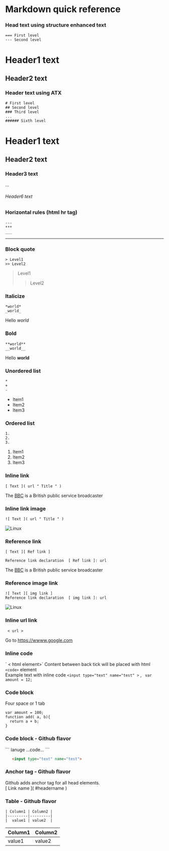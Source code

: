 # Markdown quick reference

### Head text using structure enhanced text  
```
=== First level  
--- Second level  
```
Header1 text
===
Header2 text
----

### Header text using ATX  
```
# First level  
## Second level  
### Third level  
...  
###### Sixth level  
```
# Header1 text
## Header2 text  
### Header3 text
...
###### Header6 text

### Horizontal rules (html hr tag)
```
---  
***  
___
```

____

### Block quote
```
> Level1  
>> Level2
```

> Level1
>> Level2



### Italicize
```
*world*  
_world_  
```

Hello *world*

### Bold
```
**world**  
__world__  
```
Hello __world__



### Unordered list
```
*  
+  
-  
```

+ Item1
+ Item2
+ Item3

### Ordered list
```
1.
2.
3.
```
1. Item1
2. Item2
3. Item3

### Inline link
```
[ Text ]( url " Title " )
```

The [BBC](https://www.bbc.co.uk/ "BBC title") is a British public service broadcaster

### Inline link image  

```
![ Text ]( url " Title " )  
```
![Linux](https://upload.wikimedia.org/wikipedia/commons/thumb/3/35/Tux.svg/280px-Tux.svg.png "Linux")

### Reference link  
```
[ Text ][ Ref link ]  

Reference link declaration  [ Ref link ]: url
```

The [BBC][bbclink] is a British public service broadcaster  

[bbclink]:https://www.bbc.co.uk/

### Reference image link  
```
![ Text ][ img link ]  
Reference link declaration  [ img link ]: url  
```

![Linux][lx1]  

[lx1]:https://upload.wikimedia.org/wikipedia/commons/thumb/3/35/Tux.svg/280px-Tux.svg.png

### Inline url link  
```
 < url >  
 ```
 Go to <https://wwww.google.com>


### Inline code
\` < html element>\`  Content between back tick will be placed with html `<code>` element  
Example text with inline code  `<input type="text" name="test" >`  , ` var amount = 12;`



### Code block
Four space or 1 tab  

    var amount = 100;
    function add( a, b){
      return a + b;
    }

### Code block - Github flavor

\`\`\` lanuge ...code... \`\`\`

```html
   <input type="text" name="test">
```   

### Anchor tag - Github flavor

Github adds anchor tag for all head elements.  
\[ Link name \]\( #headername \)

### Table - Github flavor  
```
| Column1 | Column2 |
|---------|---------|
|  value1 | value2  |
```
| Column1 | Column2 |
|---------|---------|
|  value1 | value2  |
